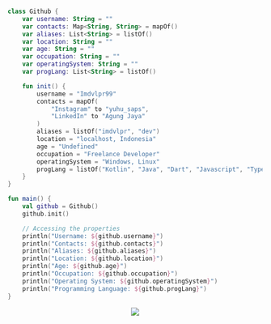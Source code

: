 ```kotlin

class Github {
    var username: String = ""
    var contacts: Map<String, String> = mapOf()
    var aliases: List<String> = listOf()
    var location: String = ""
    var age: String = ""
    var occupation: String = ""
    var operatingSystem: String = ""
    var progLang: List<String> = listOf()

    fun init() {
        username = "Imdvlpr99"
        contacts = mapOf(
            "Instagram" to "yuhu_saps",
            "LinkedIn" to "Agung Jaya"
        )
        aliases = listOf("imdvlpr", "dev")
        location = "localhost, Indonesia"
        age = "Undefined"
        occupation = "Freelance Developer"
        operatingSystem = "Windows, Linux"
        progLang = listOf("Kotlin", "Java", "Dart", "Javascript", "Typescript")
    }
}

fun main() {
    val github = Github()
    github.init()

    // Accessing the properties
    println("Username: ${github.username}")
    println("Contacts: ${github.contacts}")
    println("Aliases: ${github.aliases}")
    println("Location: ${github.location}")
    println("Age: ${github.age}")
    println("Occupation: ${github.occupation}")
    println("Operating System: ${github.operatingSystem}")
    println("Programming Language: ${github.progLang}")
}

```
<p align="center">
  <img src="https://github-readme-stats.vercel.app/api/top-langs/?username=imdvlpr99&theme=dark&hide_border=false&include_all_commits=false&count_private=false&layout=compact" />
</p>
